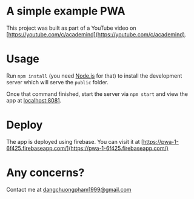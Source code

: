 # A simple example PWA
This project was built as part of a YouTube video on [https://youtube.com/c/academind](https://youtube.com/c/academind).

# Usage
Run `npm install` (you need [Node.js](https://nodejs.org) for that) to install the development server which will serve the `public` folder.

Once that command finished, start the server via `npm start` and view the app at [localhost:8081](http://localhost:8081).

# Deploy
The app is deployed using firebase. You can visit it at [https://pwa-1-6f425.firebaseapp.com/](https://pwa-1-6f425.firebaseapp.com/)

# Any concerns?
Contact me at dangchuongpham1999@gmail.com
